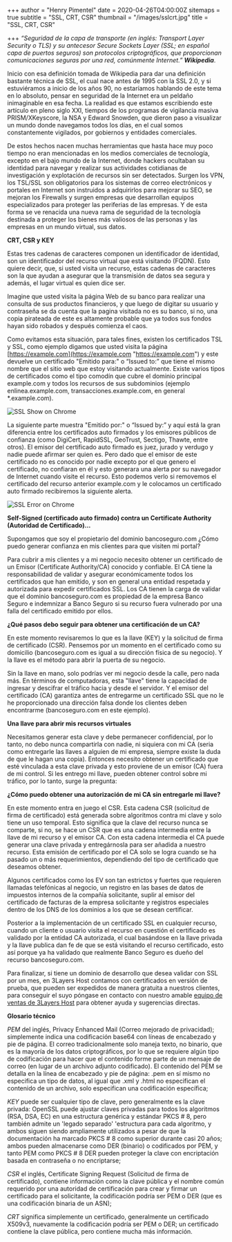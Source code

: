 +++
author = "Henry Pimentel"
date = 2020-04-26T04:00:00Z
sitemaps = true
subtitle = "SSL, CRT, CSR"
thumbnail = "/images/sslcrt.jpg"
title = "SSL, CRT, CSR"

+++
_“Seguridad de la capa de transporte (en inglés: Transport Layer Security o TLS) y su antecesor Secure Sockets Layer (SSL; en español capa de puertos seguros) son protocolos criptográficos, que proporcionan comunicaciones seguras por una red, comúnmente Internet.” **Wikipedia**_.

Inicio con esa definición tomada de Wikipedia para dar una definición bastante técnica de SSL, el cual nace antes de 1995 con la SSL 2.0, y si estuviéramos a inicio de los años 90, no estaríamos hablando de este tema en lo absoluto, pensar en seguridad de la Internet era un peldaño inimaginable en esa fecha. La realidad es que estamos escribiendo este artículo en pleno siglo XXI, tiempos de los programas de vigilancia masiva PRISM/XKeyscore, la NSA y Edward Snowden, que dieron paso a visualizar un mundo donde navegamos todos los días, en el cual somos constantemente vigilados, por gobiernos y entidades comerciales.

De estos hechos nacen muchas herramientas que hasta hace muy poco tiempo no eran mencionadas en los medios comerciales de tecnología, excepto en el bajo mundo de la Internet, donde hackers ocultaban su identidad para navegar y realizar sus actividades cotidianas de investigación y explotación de recursos sin ser detectados. Surgen los VPN, los TSL/SSL son obligatorios para los sistemas de correo electrónicos y portales en Internet son instruidos a adquirirlos para mejorar su SEO, se mejoran los Firewalls y surgen empresas que desarrollan equipos especializados para proteger las periferias de las empresas. Y de esta forma se ve renacida una nueva rama de seguridad de la tecnología destinada a proteger los bienes más valiosos de las personas y las empresas en un mundo virtual, sus datos.

**CRT, CSR y KEY**

Estas tres cadenas de caracteres componen un identificador de identidad, son un identificador del recurso virtual que está visitando (FQDN). Esto quiere decir, que, si usted visita un recurso, estas cadenas de caracteres son la que ayudan a asegurar que la transmisión de datos sea segura y además, el lugar virtual es quien dice ser.

Imagine que usted visita la página Web de su banco para realizar una consulta de sus productos financieros, y que luego de digitar su usuario y contraseña se da cuenta que la pagina visitada no es su banco, si no, una copia pirateada de este es altamente probable que ya todos sus fondos hayan sido robados y después comienza el caos.

Como evitamos esta situación, para tales fines, existen los certificados TSL y SSL, como ejemplo digamos que usted visita la página [https://example.com](https://example.com "https://example.com") y este devuelve un certificado "Emitido para:" o “Issued to:” que tiene el mismo nombre que el sitio web que estoy visitando actualmente. Existe varios tipos de certificados como el tipo comodín que cubre el dominio principal example.com y todos los recursos de sus subdominios (ejemplo enlinea.example.com, transacciones.example.com, en general *.example.com).

![SSL Show on Chrome](/images/ssl.JPG "SSL Show on Chrome")

La siguiente parte muestra "Emitido por:" o “Issued by:” y aquí está la gran diferencia entre los certificados auto firmados y los emisores públicos de confianza (como DigiCert, RapidSSL, GeoTrust, Sectigo, Thawte, entre otros). El emisor del certificado auto firmado es juez, jurado y verdugo y nadie puede afirmar ser quien es. Pero dado que el emisor de este certificado no es conocido por nadie excepto por el que genero el certificado, no confiaran en él y esto generara una alerta por su navegador de Internet cuando visite el recurso. Esto podemos verlo si removemos el certificado del recurso anterior example.com y le colocamos un certificado auto firmado recibiremos la siguiente alerta.

![SSL Error on Chrome](/images/errorSSL.png "SSL Error on Chrome")

**Self-Signed (certificado auto firmado) contra un Certificate Authority (Autoridad de Certificado)...**

Supongamos que soy el propietario del dominio bancoseguro.com ¿Cómo puedo generar confianza en mis clientes para que visiten mi portal?

Para cubrir a mis clientes y a mi negocio necesito obtener un certificado de un Emisor (Certificate Authority/CA) conocido y confiable. El CA tiene la responsabilidad de validar y asegurar económicamente todos los certificados que han emitido, y son en general una entidad respetada y autorizada para expedir certificados SSL. Los CA tienen la carga de validar que el dominio bancoseguro.com es propiedad de la empresa Banco Seguro e indemnizar a Banco Seguro si su recurso fuera vulnerado por una falla del certificado emitido por ellos.

**¿Qué pasos debo seguir para obtener una certificación de un CA?**

En este momento revisaremos lo que es la llave (KEY) y la solicitud de firma de certificado (CSR). Pensemos por un momento en el certificado como su domicilio (bancoseguro.com es igual a su dirección física de su negocio). Y la llave es el método para abrir la puerta de su negocio.

Sin la llave en mano, solo podrías ver mi negocio desde la calle, pero nada más. En términos de computadoras, esta "llave" tiene la capacidad de ingresar y descifrar el tráfico hacia y desde el servidor. Y el emisor del certificado (CA) garantiza antes de entregarme un certificado SSL que no le he proporcionado una dirección falsa donde los clientes deben encontrarme (bancoseguro.com en este ejemplo).

**Una llave para abrir mis recursos virtuales**

Necesitamos generar esta clave y debe permanecer confidencial, por lo tanto, no debo nunca compartirla con nadie, ni siquiera con mi CA (seria como entregarle las llaves a alguien de mi empresa, siempre existe la duda de que le hagan una copia). Entonces necesito obtener un certificado que esté vinculada a esta clave privada y esto proviene de un emisor (CA) fuera de mi control. Si les entrego mi llave, pueden obtener control sobre mi tráfico, por lo tanto, surge la pregunta:

**¿Cómo puedo obtener una autorización de mi CA sin entregarle mi llave?**

En este momento entra en juego el CSR. Esta cadena CSR (solicitud de firma de certificado) está generada sobre algoritmos contra mi clave y solo tiene un uso temporal. Esto significa que la clave del recurso nunca se comparte, si no, se hace un CSR que es una cadena intermedia entre la llave de mi recurso y el emisor CA. Con esta cadena intermedia el CA puede generar una clave privada y entregárnosla para ser añadida a nuestro recurso. Esta emisión de certificado por el CA solo se logra cuando se ha pasado un o más requerimientos, dependiendo del tipo de certificado que deseamos obtener.

Algunos certificados como los EV son tan estrictos y fuertes que requieren llamadas telefónicas al negocio, un registro en las bases de datos de impuestos internos de la compañía solicitante, suplir al emisor del certificado de facturas de la empresa solicitante y registros especiales dentro de los DNS de los dominios a los que se desean certificar.

Posterior a la implementación de un certificado SSL en cualquier recurso, cuando un cliente o usuario visita el recurso en cuestión el certificado es validado por la entidad CA autorizada, el cual basándose en la llave privada y la llave publica dan fe de que se está visitando el recurso certificado, esto así porque ya ha validado que realmente Banco Seguro es dueño del recurso bancoseguro.com.

Para finalizar, si tiene un dominio de desarrollo que desea validar con SSL por un mes, en 3Layers Host contamos con certificados en versión de prueba, que pueden ser expedidos de manera gratuita a nuestros clientes, para conseguir el suyo póngase en contacto con nuestro amable [equipo de ventas de 3Layers Host](https://3layers.host/contact/ "equipo de ventas de 3Layers Host") para obtener ayuda y sugerencias directas.

**Glosario técnico**

_PEM_ del inglés, Privacy Enhanced Mail (Correo mejorado de privacidad); simplemente indica una codificación base64 con líneas de encabezado y pie de página. El correo tradicionalmente solo maneja texto, no binario, que es la mayoría de los datos criptográficos, por lo que se requiere algún tipo de codificación para hacer que el contenido forme parte de un mensaje de correo (en lugar de un archivo adjunto codificado). El contenido del PEM se detalla en la línea de encabezado y pie de página: .pem en sí mismo no especifica un tipo de datos, al igual que .xml y .html no especifican el contenido de un archivo, solo especifican una codificación específica;

_KEY_ puede ser cualquier tipo de clave, pero generalmente es la clave privada: OpenSSL puede ajustar claves privadas para todos los algoritmos (RSA, DSA, EC) en una estructura genérica y estándar PKCS # 8, pero también admite un 'legado separado' 'estructura para cada algoritmo, y ambos siguen siendo ampliamente utilizados a pesar de que la documentación ha marcado PKCS # 8 como superior durante casi 20 años; ambos pueden almacenarse como DER (binario) o codificados por PEM, y tanto PEM como PKCS # 8 DER pueden proteger la clave con encriptación basada en contraseña o no encriptarse;

_CSR_ el inglés, Certificate Signing Request (Solicitud de firma de certificado), contiene información como la clave pública y el nombre común requerido por una autoridad de certificación para crear y firmar un certificado para el solicitante, la codificación podría ser PEM o DER (que es una codificación binaria de un ASN);

_CRT_ significa simplemente un certificado, generalmente un certificado X509v3, nuevamente la codificación podría ser PEM o DER; un certificado contiene la clave pública, pero contiene mucha más información.